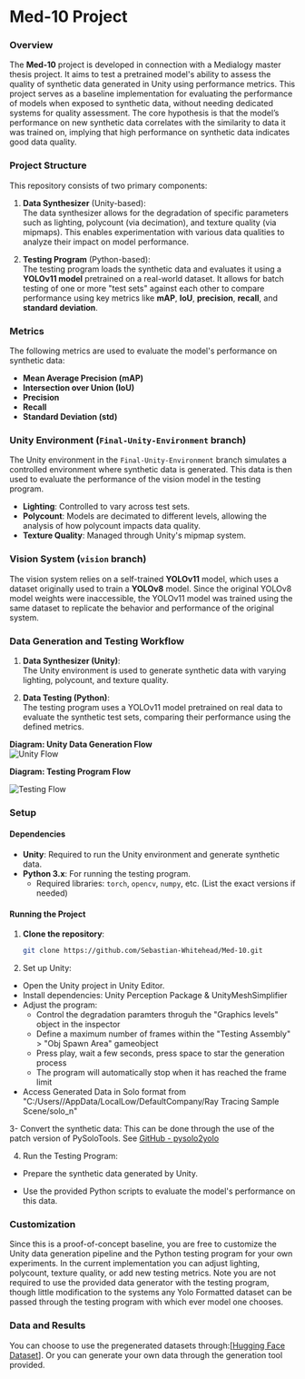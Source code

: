 # Med-10 Project

### Overview
The **Med-10** project is developed in connection with a Medialogy master thesis project. It aims to test a pretrained model's ability to assess the quality of synthetic data generated in Unity using performance metrics. This project serves as a baseline implementation for evaluating the performance of models when exposed to synthetic data, without needing dedicated systems for quality assessment. The core hypothesis is that the model’s performance on new synthetic data correlates with the similarity to data it was trained on, implying that high performance on synthetic data indicates good data quality.

### Project Structure

This repository consists of two primary components:

1. **Data Synthesizer** (Unity-based):  
   The data synthesizer allows for the degradation of specific parameters such as lighting, polycount (via decimation), and texture quality (via mipmaps). This enables experimentation with various data qualities to analyze their impact on model performance.

2. **Testing Program** (Python-based):  
   The testing program loads the synthetic data and evaluates it using a **YOLOv11 model** pretrained on a real-world dataset. It allows for batch testing of one or more "test sets" against each other to compare performance using key metrics like **mAP**, **IoU**, **precision**, **recall**, and **standard deviation**.

### Metrics
The following metrics are used to evaluate the model's performance on synthetic data:
- **Mean Average Precision (mAP)**
- **Intersection over Union (IoU)**
- **Precision**
- **Recall**
- **Standard Deviation (std)**

### Unity Environment (`Final-Unity-Environment` branch)
The Unity environment in the `Final-Unity-Environment` branch simulates a controlled environment where synthetic data is generated. This data is then used to evaluate the performance of the vision model in the testing program.

- **Lighting**: Controlled to vary across test sets.
- **Polycount**: Models are decimated to different levels, allowing the analysis of how polycount impacts data quality.
- **Texture Quality**: Managed through Unity's mipmap system.

### Vision System (`vision` branch)
The vision system relies on a self-trained **YOLOv11** model, which uses a dataset originally used to train a **YOLOv8** model. Since the original YOLOv8 model weights were inaccessible, the YOLOv11 model was trained using the same dataset to replicate the behavior and performance of the original system.

### Data Generation and Testing Workflow

1. **Data Synthesizer (Unity)**:  
   The Unity environment is used to generate synthetic data with varying lighting, polycount, and texture quality.
   
2. **Data Testing (Python)**:  
   The testing program uses a YOLOv11 model pretrained on real data to evaluate the synthetic test sets, comparing their performance using the defined metrics.

**Diagram: Unity Data Generation Flow**  
![Unity Flow](https://github.com/Sebastian-Whitehead/Med-10/blob/main/Data%20generator%20flow%20diagram.jpg?raw=true)

**Diagram: Testing Program Flow**  

![Testing Flow](https://github.com/Sebastian-Whitehead/Med-10/blob/main/Testing%20program%20flow%20diagram%20.jpg?raw=true)


### Setup

#### Dependencies
- **Unity**: Required to run the Unity environment and generate synthetic data.  
- **Python 3.x**: For running the testing program.  
  - Required libraries: `torch`, `opencv`, `numpy`, etc. (List the exact versions if needed)

#### Running the Project

1. **Clone the repository**:  
   ```bash
   git clone https://github.com/Sebastian-Whitehead/Med-10.git
2. Set up Unity:
- Open the Unity project in Unity Editor.
- Install dependencies: Unity Perception Package & UnityMeshSimplifier
- Adjust the program:
  - Control the degradation paramters throguh the "Graphics levels" object in the inspector
  - Define a maximum number of frames within the "Testing Assembly" > "Obj Spawn Area" gameobject 
  - Press play, wait a few seconds, press space to star the generation process
  - The program will automatically stop when it has reached the frame limit
- Access Generated Data in Solo format from "C:/Users/<username>/AppData/LocalLow/DefaultCompany/Ray Tracing Sample Scene/solo_n"

3- Convert the synthetic data:
This can be done through the use of the patch version of PySoloTools. See [GitHub - pysolo2yolo](https://github.com/Sebastian-Whitehead/pysolo2yolo)

4. Run the Testing Program:
- Prepare the synthetic data generated by Unity. 

- Use the provided Python scripts to evaluate the model's performance on this data.

### Customization

Since this is a proof-of-concept baseline, you are free to customize the Unity data generation pipeline and the Python testing program for your own experiments. In the current implementation you can adjust lighting, polycount, texture quality, or add new testing metrics. Note you are not required to use the provided data generator with the testing program, though little modification to the systems any Yolo Formatted dataset can be passed through the testing program with which ever model one chooses. 

### Data and Results

You can choose to use the pregenerated datasets through:[[Hugging Face Dataset](https://huggingface.co/datasets/P4rz1val/SyntheticBeverages)].  Or you can generate your own data through the generation tool provided.
